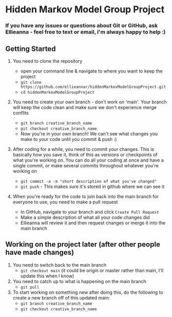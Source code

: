 # Hidden Markov Model Group Project
### If you have any issues or questions about Git or GitHub, ask Ellieanna - feel free to text or email, I'm always happy to help :)



## Getting Started

1. You need to clone the repository
   - open your command line & navigate to where you want to keep the project
   - ``` git clone https://github.com/ellieannar/hiddenMarkovModelGroupProject.git ```
   - ``` cd hiddenMarkovModelGroupProject ```

2. You need to create your own branch - don't work on 'main'. Your branch will keep the code clean and make sure we don't experience merge conflits
   - ``` git branch creative_branch_name ```
   - ``` git checkout creative_branch_name ```
   - Now you're in your own branch! We can't see what changes you make to your code until you commit & push :)
  
3. After coding for a while, you need to commit your changes. This is basically how you save it, think of this as versions or checkpoints of what you're working on. You can do all your coding at once and have a single commit, or make several commits throughout whatever you're working on 
   - ``` git commit -a -m "short description of what you've changed" ```
   - ``` git push ``` - This makes sure it's stored in github where we can see it

 4. When you're ready for the code to join back into the main branch for everyone to use, you need to make a pull request
    - In GitHub, navigate to your branch and click ``` Create Pull Request ```
    - Make a simple description of what all your code changes did
    - Ellieanna will review it and then request changes or merge it into the main branch


## Working on the project later (after other people have made changes)

  1. You need to switch back to the main branch
     - ``` git checkout main ``` (it could be origin or master rather than main, I'll update this when I know)
  3. You need to catch up to what is happening on the main branch
     - ``` git pull ```
   4. To start working on something new after doing this, do the following to create a new branch off of this updated main:
      - ``` git branch creative_branch_name ```
      - ``` git checkout creative_branch_name ```
